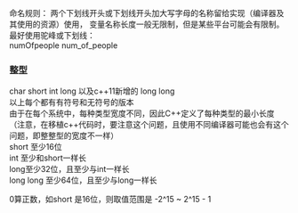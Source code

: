 命名规则：
两个下划线开头或下划线开头加大写字母的名称留给实现（编译器及其使用的资源）使用，
变量名称长度一般无限制，但是某些平台可能会有限制。
最好使用驼峰或下划线：  
numOfpeople
num_of_people  

### 整型
char short int long 以及c++11新增的 long long  
以上每个都有有符号和无符号的版本  
由于在每个系统中，每种类型宽度不同，因此C++定义了每种类型的最小长度（注意，在移植c++代码时，要注意这个问题，且使用不同编译器可能也会有这个问题，即整整型的宽度不一样）  
short 至少16位  
int 至少和short一样长   
long至少32位，且至少与int一样长  
long long 至少64位，且至少与long一样长  

0算正数，如short 是16位，则取值范围是 -2^15 ~ 2^15 - 1  

